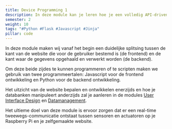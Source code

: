 ```yaml
---
title: Device Programming 1
description: In deze module kan je leren hoe je een volledig API-driven website kan maken en van A tot Z coderen. Omdat je als bachelor MCT kan kiezen voor de specialisatie App Web developer moet je in staat zijn om volledige (full-stack) websites te bouwen.
semester: 2
weight: 10
tags: "#Python #Flask #Javascript #Jinja"
pillar: code
---
```


In deze module maken wij vanaf het begin een duidelijke splitsing tussen de kant van de website die voor de gebruiker bestemd is (de frontend) en de kant waar de gegevens opgehaald en verwerkt worden (de backend).

Om deze beide zijdes te kunnen programmeren of te scripten maken we gebruik van twee programmeertalen: Javascript voor de frontend ontwikkeling en Python voor de backend ontwikkeling.

Het uitzicht van de website bepalen en ontwikkelen enerzijds en hoe je databanken manipuleert anderzijds zal je aanleren in de modules <a class="js-module-link" href="/programma/user-interface-design/">User Interface Design</a> en <a class="js-module-link" href="/programma/data-management/">Datamanagement</a>.

Het ultieme doel van deze module is ervoor zorgen dat er een real-time tweewegs-communicatie ontstaat tussen sensoren en actuatoren op je Raspberry Pi en je zelfgemaakte website.
